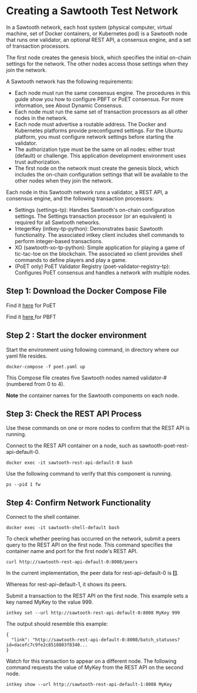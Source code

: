 # Creating a Sawtooth Test Network

In a Sawtooth network, each host system (physical computer, virtual machine, set of Docker containers, or Kubernetes pod) is a Sawtooth node that runs one validator, an optional REST API, a consensus engine, and a set of transaction processors.

The first node creates the genesis block, which specifies the initial on-chain settings for the network. The other nodes access those settings when they join the network.

A Sawtooth network has the following requirements:

* Each node must run the same consensus engine. The procedures in this guide show you how to configure PBFT or PoET consensus. For more information, see About Dynamic Consensus.
* Each node must run the same set of transaction processors as all other nodes in the network.
* Each node must advertise a routable address. The Docker and Kubernetes platforms provide preconfigured settings. For the Ubuntu platform, you must configure network settings before starting the validator.
* The authorization type must be the same on all nodes: either trust (default) or challenge. This application development environment uses trust authorization.
* The first node on the network must create the genesis block, which includes the on-chain configuration settings that will be available to the other nodes when they join the network.

Each node in this Sawtooth network runs a validator, a REST API, a consensus engine, and the following transaction processors:

* Settings (settings-tp): Handles Sawtooth's on-chain configuration settings. The Settings transaction processor (or an equivalent) is required for all Sawtooth networks.
* IntegerKey (intkey-tp-python): Demonstrates basic Sawtooth functionality. The associated intkey client includes shell commands to perform integer-based transactions.
* XO (sawtooth-xo-tp-python): Simple application for playing a game of tic-tac-toe on the blockchain. The associated xo client provides shell commands to define players and play a game. 
* (PoET only) PoET Validator Registry (poet-validator-registry-tp): Configures PoET consensus and handles a network with multiple nodes.

## Step 1: Download the Docker Compose File

Find it <a href="https://github.com/hyperledger/sawtooth-core/blob/main/docker/compose/sawtooth-default-poet.yaml">here</a> for PoET

Find it <a href="https://github.com/hyperledger/sawtooth-core/blob/main/docker/compose/sawtooth-default-pbft.yaml"> here </a>for PBFT

## Step 2 : Start the docker environment

Start the environment using following command, in directory where our yaml file resides.
```
docker-compose -f poet.yaml up
```

This Compose file creates five Sawtooth nodes named validator-# (numbered from 0 to 4). 

**Note** the container names for the Sawtooth components on each node.

## Step 3: Check the REST API Process
Use these commands on one or more nodes to confirm that the REST API is running.

Connect to the REST API container on a node, such as sawtooth-poet-rest-api-default-0.
```
docker exec -it sawtooth-rest-api-default-0 bash
```
Use the following command to verify that this component is running.
```
ps --pid 1 fw
```

## Step 4: Confirm Network Functionality
Connect to the shell container.

``` 
docker exec -it sawtooth-shell-default bash
```
To check whether peering has occurred on the network, submit a peers query to the REST API on the first node. This command specifies the container name and port for the first node's REST API.
```
curl http://sawtooth-rest-api-default-0:8008/peers
```

In the current implementation, the peer data for rest-api-default-0 is **[]**.

Whereas for rest-api-default-1, it shows its peers.

Submit a transaction to the REST API on the first node. This example sets a key named MyKey to the value 999.
```
intkey set --url http://sawtooth-rest-api-default-0:8008 MyKey 999
```
The output should resemble this example:
```
{
  "link": "http://sawtooth-rest-api-default-0:8008/batch_statuses?id=dacefc7c9fe2c8510803f8340...
}
```

Watch for this transaction to appear on a different node. The following command requests the value of MyKey from the REST API on the second node.

```
intkey show --url http://sawtooth-rest-api-default-1:8008 MyKey
```
